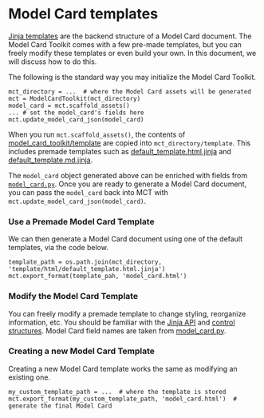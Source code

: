 # Model Card templates



[Jinja templates](https://jinja.palletsprojects.com/) are the backend structure of a Model Card document. The Model Card Toolkit comes with a few pre-made templates, but you can freely modify these templates or even build your own. In this document, we will discuss how to do this.

The following is the standard way you may initialize the Model Card Toolkit.

    mct_directory = ...  # where the Model Card assets will be generated
    mct = ModelCardToolkit(mct_directory)
    model_card = mct.scaffold_assets()
    ... # set the model_card's fields here
    mct.update_model_card_json(model_card)

When you run `mct.scaffold_assets()`, the contents of [model_card_toolkit/template](https://github.com/tensorflow/model-card-toolkit/tree/master/model_card_toolkit/template) are copied into `mct_directory/template`. This includes premade templates such as [default_template.html.jinja](https://github.com/tensorflow/model-card-toolkit/blob/master/model_card_toolkit/template/html/default_template.html.jinja) and [default_template.md.jinja](https://github.com/tensorflow/model-card-toolkit/blob/master/model_card_toolkit/template/md/default_template.md.jinja).

The `model_card` object generated above can be enriched with fields from [`model_card.py`](https://github.com/tensorflow/model-card-toolkit/blob/master/model_card_toolkit/model_card.py). Once you are ready to generate a Model Card document, you can pass the `model_card` back into MCT with `mct.update_model_card_json(model_card)`.

### Use a Premade Model Card Template

We can then generate a Model Card document using one of the default templates, via the code below.

    template_path = os.path.join(mct_directory, 'template/html/default_template.html.jinja')
    mct.export_format(template_pah, 'model_card.html')

### Modify the Model Card Template

You can freely modify a premade template to change styling, reorganize information, etc. You should be familiar with the [Jinja API](https://jinja.palletsprojects.com/en/2.11.x/api/) and [control structures](https://jinja.palletsprojects.com/en/2.11.x/templates/#list-of-control-structures). Model Card field names are taken from [model_card.py](https://github.com/tensorflow/model-card-toolkit/blob/master/model_card_toolkit/model_card.py).

### Creating a new Model Card Template

Creating a new Model Card template works the same as modifying an existing one.

    my_custom_template_path = ...  # where the template is stored
    mct.export_format(my_custom_template_path, 'model_card.html')  # generate the final Model Card
